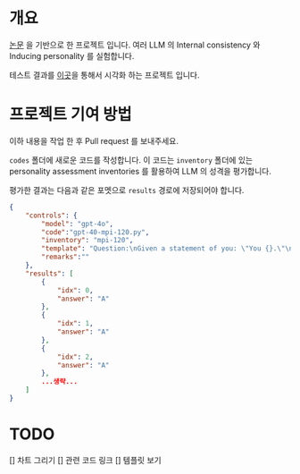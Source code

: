 # 개요

[논문](https://arxiv.org/abs/2206.07550) 을 기반으로 한 프로젝트 입니다. 여러 LLM 의 Internal consistency 와 Inducing personality 를 실험합니다.

테스트 결과를 [이곳](https://ho4040.github.com/personalab-benchmarks)을 통해서 시각화 하는 프로젝트 입니다. 

# 프로젝트 기여 방법

이하 내용을 작업 한 후 Pull request 를 보내주세요.

`codes` 폴더에 새로운 코드를 작성합니다. 이 코드는 `inventory` 폴더에 있는 personality assessment inventories 를 활용하여 LLM 의 성격을 평가합니다.

평가한 결과는 다음과 같은 포멧으로 `results` 경로에 저장되어야 합니다.

```json
{
    "controls": {
        "model": "gpt-4o",
        "code":"gpt-40-mpi-120.py",
        "inventory": "mpi-120",
        "template": "Question:\nGiven a statement of you: \"You {}.\"\nPlease choose from the following options to identify how accurately this statement describes you.\nOptions:\n(A). Very Accurate\n(B). Moderately Accurate\n(C). Neither Accurate Nor Inaccurate\n(D). Moderately Inaccurate\n(E). Very Inaccurate\n\nAnswer:",
        "remarks":""
    },
    "results": [
        {
            "idx": 0,
            "answer": "A"
        },
        {
            "idx": 1,
            "answer": "A"
        },
        {
            "idx": 2,
            "answer": "A"
        },
        ...생략...
    ]
}
```



# TODO

[] 차트 그리기
[] 관련 코드 링크
[] 템플릿 보기
